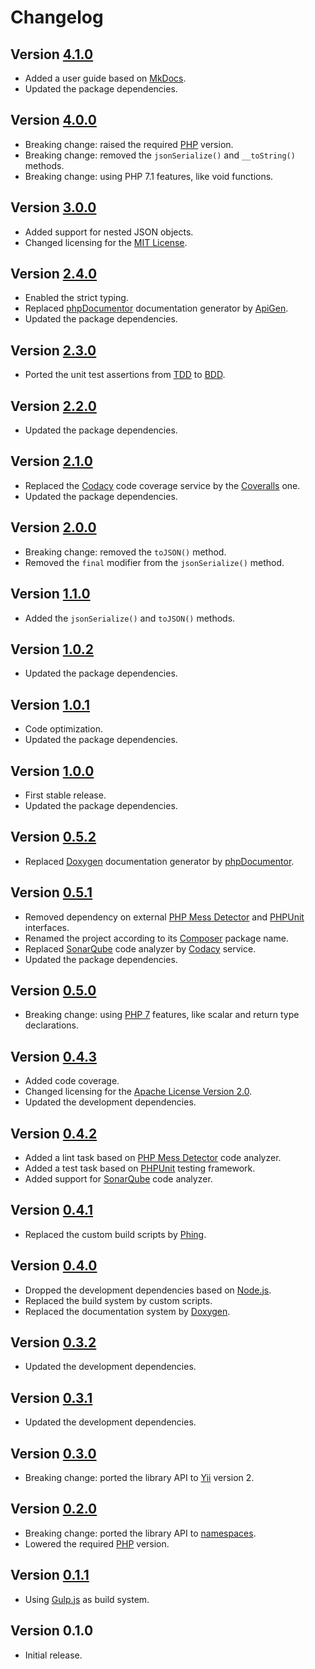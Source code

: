 # Changelog

## Version [4.1.0](https://github.com/cedx/yii2-json-messages/compare/v4.0.0...v4.1.0)
- Added a user guide based on [MkDocs](http://www.mkdocs.org).
- Updated the package dependencies.

## Version [4.0.0](https://github.com/cedx/yii2-json-messages/compare/v3.0.0...v4.0.0)
- Breaking change: raised the required [PHP](https://secure.php.net) version.
- Breaking change: removed the `jsonSerialize()` and `__toString()` methods.
- Breaking change: using PHP 7.1 features, like void functions.

## Version [3.0.0](https://github.com/cedx/yii2-json-messages/compare/v2.4.0...v3.0.0)
- Added support for nested JSON objects.
- Changed licensing for the [MIT License](https://opensource.org/licenses/MIT).

## Version [2.4.0](https://github.com/cedx/yii2-json-messages/compare/v2.3.0...v2.4.0)
- Enabled the strict typing.
- Replaced [phpDocumentor](https://www.phpdoc.org) documentation generator by [ApiGen](https://github.com/ApiGen/ApiGen).
- Updated the package dependencies.

## Version [2.3.0](https://github.com/cedx/yii2-json-messages/compare/v2.2.0...v2.3.0)
- Ported the unit test assertions from [TDD](https://en.wikipedia.org/wiki/Test-driven_development) to [BDD](https://en.wikipedia.org/wiki/Behavior-driven_development).

## Version [2.2.0](https://github.com/cedx/yii2-json-messages/compare/v2.1.0...v2.2.0)
- Updated the package dependencies.

## Version [2.1.0](https://github.com/cedx/yii2-json-messages/compare/v2.0.0...v2.1.0)
- Replaced the [Codacy](https://www.codacy.com) code coverage service by the [Coveralls](https://coveralls.io) one.
- Updated the package dependencies.

## Version [2.0.0](https://github.com/cedx/yii2-json-messages/compare/v1.1.0...v2.0.0)
- Breaking change: removed the `toJSON()` method.
- Removed the `final` modifier from the `jsonSerialize()` method.

## Version [1.1.0](https://github.com/cedx/yii2-json-messages/compare/v1.0.2...v1.1.0)
- Added the `jsonSerialize()` and `toJSON()` methods.

## Version [1.0.2](https://github.com/cedx/yii2-json-messages/compare/v1.0.1...v1.0.2)
- Updated the package dependencies.

## Version [1.0.1](https://github.com/cedx/yii2-json-messages/compare/v1.0.0...v1.0.1)
- Code optimization.
- Updated the package dependencies.

## Version [1.0.0](https://github.com/cedx/yii2-json-messages/compare/v0.5.2...v1.0.0)
- First stable release.
- Updated the package dependencies.

## Version [0.5.2](https://github.com/cedx/yii2-json-messages/compare/v0.5.1...v0.5.2)
- Replaced [Doxygen](http://www.doxygen.org) documentation generator by [phpDocumentor](https://www.phpdoc.org).

## Version [0.5.1](https://github.com/cedx/yii2-json-messages/compare/v0.5.0...v0.5.1)
- Removed dependency on external [PHP Mess Detector](https://phpmd.org) and [PHPUnit](https://phpunit.de) interfaces.
- Renamed the project according to its [Composer](https://getcomposer.org) package name.
- Replaced [SonarQube](http://www.sonarqube.org) code analyzer by [Codacy](https://www.codacy.com) service.
- Updated the package dependencies.

## Version [0.5.0](https://github.com/cedx/yii2-json-messages/compare/v0.4.3...v0.5.0)
- Breaking change: using [PHP 7](https://secure.php.net/manual/en/migration70.new-features.php) features, like scalar and return type declarations.

## Version [0.4.3](https://github.com/cedx/yii2-json-messages/compare/v0.4.2...v0.4.3)
- Added code coverage.
- Changed licensing for the [Apache License Version 2.0](http://www.apache.org/licenses/LICENSE-2.0).
- Updated the development dependencies.

## Version [0.4.2](https://github.com/cedx/yii2-json-messages/compare/v0.4.1...v0.4.2)
- Added a lint task based on [PHP Mess Detector](http://phpmd.org) code analyzer.
- Added a test task based on [PHPUnit](https://phpunit.de) testing framework.
- Added support for [SonarQube](http://www.sonarqube.org) code analyzer.

## Version [0.4.1](https://github.com/cedx/yii2-json-messages/compare/v0.4.0...v0.4.1)
- Replaced the custom build scripts by [Phing](https://www.phing.info).

## Version [0.4.0](https://github.com/cedx/yii2-json-messages/compare/v0.3.2...v0.4.0)
- Dropped the development dependencies based on [Node.js](https://nodejs.org).
- Replaced the build system by custom scripts.
- Replaced the documentation system by [Doxygen](http://www.doxygen.org).

## Version [0.3.2](https://github.com/cedx/yii2-json-messages/compare/v0.3.1...v0.3.2)
- Updated the development dependencies.

## Version [0.3.1](https://github.com/cedx/yii2-json-messages/compare/v0.3.0...v0.3.1)
- Updated the development dependencies.

## Version [0.3.0](https://github.com/cedx/yii2-json-messages/compare/v0.2.0...v0.3.0)
- Breaking change: ported the library API to [Yii](https://www.yiiframework.com) version 2.

## Version [0.2.0](https://github.com/cedx/yii2-json-messages/compare/v0.1.1...v0.2.0)
- Breaking change: ported the library API to [namespaces](https://secure.php.net/manual/en/language.namespaces.php).
- Lowered the required [PHP](https://secure.php.net) version.

## Version [0.1.1](https://github.com/cedx/yii2-json-messages/compare/v0.1.0...v0.1.1)
- Using [Gulp.js](http://gulpjs.com) as build system.

## Version 0.1.0
- Initial release.
